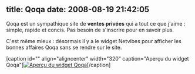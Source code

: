 title: Qoqa
date: 2008-08-19 21:42:05
---

Qoqa est un sympathique site de **ventes privées** qui a tout ce que j'aime : simple, rapide et concis. Pas besoin de s'inscrire pour en savoir plus.

<!--more-->

C'est même mieux : désormais il y a le widget Netvibes pour afficher les bonnes affaires Qoqa sans se rendre sur le site.

[caption id="" align="aligncenter" width="320" caption="Aperçu du widget Qoqa"][![Aperçu du widget Qoqa](http://oncle-tom.net/web/netvibes/qoqa/preview.png "Aperçu du widget Qoqa")](http://eco.netvibes.com/subscribe/294506)[/caption]